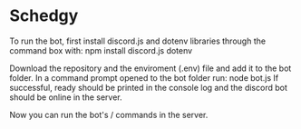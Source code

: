 # Schedgy

To run the bot, first install discord.js and dotenv libraries through the command box with: 
   npm install discord.js dotenv

Download the repository and the enviroment (.env) file and add it to the bot folder. In a command prompt opened to the bot folder run: 
  node bot.js
If successful, ready should be printed in the console log and the discord bot should be online in the server.

Now you can run the bot's / commands in the server.
